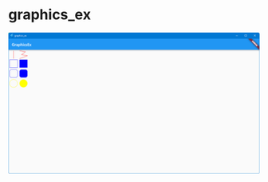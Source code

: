 # graphics_ex

<img src="https://github.com/nshiraki/flutter-sandbox/blob/main/graphics_ex/screenshot/img.png">
